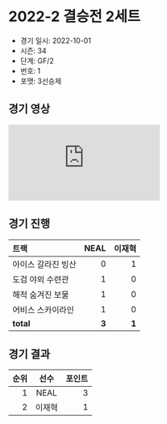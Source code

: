 # 2022-2 결승전 2세트

- 경기 일시: 2022-10-01
- 시즌: 34
- 단계: GF/2
- 번호: 1
- 포맷: 3선승제





## 경기 영상
<iframe src="https://www.youtube.com/embed/Z9u3eO9YGhI" frameborder="0" allowfullscreen>
</iframe>

## 경기 진행

| 트랙 | NEAL | 이재혁 |
|:---|---:|---:|
| 아이스 갈라진 빙산 | 0 | 1 |
| 도검 야외 수련관 | 1 | 0 |
| 해적 숨겨진 보물 | 1 | 0 |
| 어비스 스카이라인 | 1 | 0 |
| __total__ | __3__ | __1__ |




## 경기 결과

| 순위 | 선수 | 포인트 |
|---:|:---:|---:|
| 1 | NEAL | 3 |
| 2 | 이재혁 | 1 |

